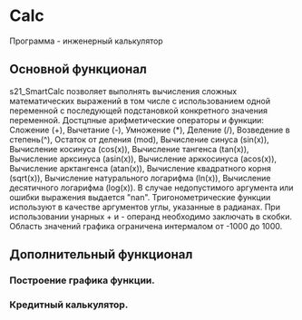 # Calc
Программа - инженерный калькулятор

## Основной функционал

s21_SmartCalc позволяет выполнять вычисления сложных математических выражений в том числе с использованием одной переменной с последующей подстановкой конкретного значения переменной. Достцпные арифметические операторы и функции: Сложение (+), Вычетание (-), Умножение (*), Деление (/), Возведение в степень(^), Остаток от деления (mod), Вычисление синуса (sin(x)), Вычисление косинуса (cos(x)), Вычисление тангенса (tan(x)), Вычисление арксинуса (asin(x)), Вычисление арккосинуса (acos(x)), Вычисление арктангенса (atan(x)), Вычисление квадратного корня (sqrt(x)), Вычисление натурального логарифма (ln(x)), Вычисление десятичного логарифма (log(x)). В случае недопустимого аргумента или ошибки выражения выдается "nan". Тригонометрические функции используют в качестве аргументов углы, указанные в радианах. При использовании унарных + и - операнд необходимо заключать в скобки. Область значений графика ограничена интермалом от -1000 до 1000.

## Дополнительный функционал

   ### Построение графика функции.

   ### Кредитный калькулятор.
